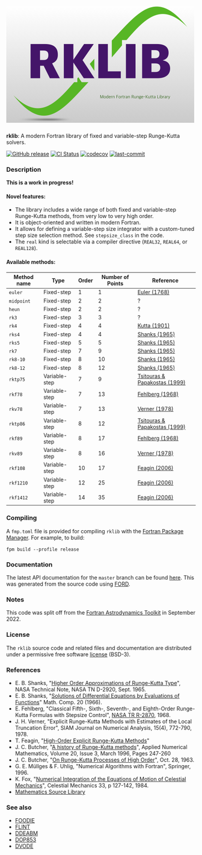 ![rklib](media/rklib.png)
============

**rklib**: A modern Fortran library of fixed and variable-step Runge-Kutta solvers.

[![GitHub release](https://img.shields.io/github/release/jacobwilliams/rklib.svg)](https://github.com/jacobwilliams/rklib/releases/latest)
[![CI Status](https://github.com/jacobwilliams/rklib/actions/workflows/CI.yml/badge.svg)](https://github.com/jacobwilliams/rklib/actions)
[![codecov](https://codecov.io/gh/jacobwilliams/rklib/branch/master/graph/badge.svg)](https://codecov.io/gh/jacobwilliams/rklib)
[![last-commit](https://img.shields.io/github/last-commit/jacobwilliams/rklib)](https://github.com/jacobwilliams/rklib/commits/master)

### Description

**This is a work in progress!**

#### Novel features:

 * The library includes a wide range of both fixed and variable-step Runge-Kutta methods, from very low to very high order.
 * It is object-oriented and written in modern Fortran.
 * It allows for defining a variable-step size integrator with a custom-tuned step size selection method. See `stepsize_class` in the code.
 * The `real` kind is selectable via a compiler directive (`REAL32`, `REAL64`, or `REAL128`).

#### Available methods:

Method name | Type | Order | Number of Points | Reference
--- | --- | --- | --- | ---
`euler`    | Fixed-step    | 1  | 1  |  [Euler (1768)](https://archive.org/details/institutionescal020326mbp)
`midpoint` | Fixed-step    | 2  | 2  | ?
`heun`     | Fixed-step    | 2  | 2  | ?
`rk3`      | Fixed-step    | 3  | 3  | ?
`rk4`      | Fixed-step    | 4  | 4  | [Kutta (1901)](https://archive.org/stream/zeitschriftfrma12runggoog#page/n449/mode/2up)
`rks4`     | Fixed-step    | 4  | 4  | [Shanks (1965)](http://ntrs.nasa.gov/archive/nasa/casi.ntrs.nasa.gov/19650022581.pdf)
`rks5`     | Fixed-step    | 5  | 5  | [Shanks (1965)](http://ntrs.nasa.gov/archive/nasa/casi.ntrs.nasa.gov/19650022581.pdf)
`rk7`      | Fixed-step    | 7  | 9  | [Shanks (1965)](http://ntrs.nasa.gov/archive/nasa/casi.ntrs.nasa.gov/19650022581.pdf)
`rk8-10`   | Fixed-step    | 8  | 10 | [Shanks (1965)](http://ntrs.nasa.gov/archive/nasa/casi.ntrs.nasa.gov/19650022581.pdf)
`rk8-12`   | Fixed-step    | 8  | 12 | [Shanks (1965)](http://ntrs.nasa.gov/archive/nasa/casi.ntrs.nasa.gov/19650022581.pdf)
`rktp75`   | Variable-step | 7  | 9  | [Tsitouras & Papakostas (1999)](https://epubs.siam.org/doi/abs/10.1137/S1064827596302230?journalCode=sjoce3)
`rkf78`    | Variable-step | 7  | 13 | [Fehlberg (1968)](https://ntrs.nasa.gov/citations/19680027281)
`rkv78`    | Variable-step | 7  | 13 | [Verner (1978)](https://www.jstor.org/stable/2156853)
`rktp86`    | Variable-step | 8  | 12 | [Tsitouras & Papakostas (1999)](https://epubs.siam.org/doi/abs/10.1137/S1064827596302230?journalCode=sjoce3)
`rkf89`    | Variable-step | 8  | 17 | [Fehlberg (1968)](https://ntrs.nasa.gov/citations/19680027281)
`rkv89`    | Variable-step | 8  | 16 | [Verner (1978)](https://www.jstor.org/stable/2156853)
`rkf108`   | Variable-step | 10 | 17 | [Feagin (2006)](https://sce.uhcl.edu/rungekutta/rk108.txt)
`rkf1210`  | Variable-step | 12 | 25 | [Feagin (2006)](https://sce.uhcl.edu/rungekutta/rk1210.txt)
`rkf1412`  | Variable-step | 14 | 35 | [Feagin (2006)](https://sce.uhcl.edu/rungekutta/rk1412.txt)


### Compiling

A `fmp.toml` file is provided for compiling `rklib` with the [Fortran Package Manager](https://github.com/fortran-lang/fpm). For example, to build:

```
fpm build --profile release
```

### Documentation

The latest API documentation for the `master` branch can be found [here](https://jacobwilliams.github.io/rklib/). This was generated from the source code using [FORD](https://github.com/Fortran-FOSS-Programmers/ford).

### Notes

This code was split off from the [Fortran Astrodynamics Toolkit](https://github.com/jacobwilliams/Fortran-Astrodynamics-Toolkit) in September 2022.

### License

The `rklib` source code and related files and documentation are distributed under a permissive free software [license](https://github.com/jacobwilliams/rklib/blob/master/LICENSE.md) (BSD-3).

### References

  * E. B. Shanks, "[Higher Order Approximations of Runge-Kutta Type](http://ntrs.nasa.gov/archive/nasa/casi.ntrs.nasa.gov/19650022581.pdf)", NASA Technical Note, NASA TN D-2920, Sept. 1965.
  * E. B. Shanks, "[Solutions of Differential Equations by Evaluations of Functions](https://www.ams.org/journals/mcom/1966-20-093/S0025-5718-1966-0187406-1/S0025-5718-1966-0187406-1.pdf)" Math. Comp. 20 (1966).
  * E. Fehlberg, "Classical Fifth-, Sixth-, Seventh-, and Eighth-Order Runge-Kutta Formulas with Stepsize Control", [NASA TR R-2870](https://ntrs.nasa.gov/citations/19680027281), 1968.
  * J. H. Verner, "Explicit Runge-Kutta Methods with Estimates of the Local Truncation Error", SIAM Journal on Numerical Analysis, 15(4), 772-790, 1978.
  * T. Feagin, "[High-Order Explicit Runge-Kutta Methods](https://sce.uhcl.edu/rungekutta/)"
  * J. C. Butcher, "[A history of Runge-Kutta methods](https://www.sciencedirect.com/science/article/abs/pii/0168927495001085)", Applied Numerical Mathematics, Volume 20, Issue 3, March 1996, Pages 247-260
  * J. C. Butcher, "[On Runge-Kutta Processes of High Order](https://www.cambridge.org/core/services/aop-cambridge-core/content/view/40DFE501CAB781C9AAE1439B6B8F481A/S1446788700023387a.pdf)", Oct. 28, 1963.
  * G. E. Müllges & F. Uhlig, "Numerical Algorithms with Fortran", Springer, 1996.
  * K. Fox, "[Numerical Integration of the Equations of Motion of Celestial Mechanics](https://adsabs.harvard.edu/full/1984CeMec..33..127F)", Celestial Mechanics 33, p 127-142, 1984.
  * [Mathematics Source Library](http://www.mymathlib.com/diffeq/)

### See also

* [FOODIE](https://github.com/Fortran-FOSS-Programmers/FOODIE)
* [FLINT](https://github.com/princemahajan/FLINT)
* [DDEABM](https://github.com/jacobwilliams/ddeabm)
* [DOP853](https://github.com/jacobwilliams/dop853)
* [DVODE](https://github.com/jacobwilliams/dvode)
